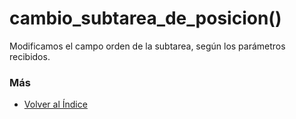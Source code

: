 # cambio_subtarea_de_posicion()

Modificamos el campo orden de la subtarea, según los parámetros recibidos.

### Más

  * [Volver al Índice](./index.md)
